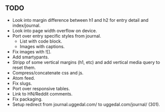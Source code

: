 TODO
----

* Look into margin difference between h1 and h2 for entry detail and index/journal.
* Look into page width overflow on device.
* Port over entry specific styles from journal.
  - List with code block.
  - Images with captions.
* Fix images with ![].
* Add smartypants.
* Stripp of some vertical margins (h1, etc) and add vertical media query to
  reset them.
* Compress/concatenate css and js.
* Atom feed.
* Fix slugs.
* Port over responsive tables.
* Link to HN/Reddit comments.
* Fix packaging.
* Setup redirect from journal.uggedal.com/ to uggedal.com/journal/ (301).
